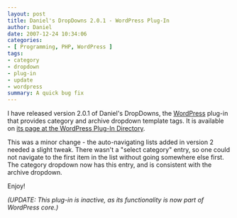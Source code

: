 ```yaml
---
layout: post
title: Daniel's DropDowns 2.0.1 - WordPress Plug-In
author: Daniel
date: 2007-12-24 10:34:06
categories:
- [ Programming, PHP, WordPress ]
tags:
- category
- dropdown
- plug-in
- update
- wordpress
summary: A quick bug fix
---
```


I have released version 2.0.1 of Daniel's DropDowns, the [WordPress][] plug-in that provides category and archive dropdown template tags. It is available on [its page at the WordPress Plug-In Directory][pi].

This was a minor change - the auto-navigating lists added in version 2 needed a slight tweak. There wasn't a "select category" entry, so one could not navigate to the first item in the list without going somewhere else first. The category dropdown now has this entry, and is consistent with the archive dropdown.

Enjoy!

_(UPDATE: This plug-in is inactive, as its functionality is now part of WordPress core.)_


[WordPress]: //wordpress.org "WordPress"
[pi]:        //wordpress.org/extend/plugins/daniels-dropdowns/ "Download Daniel's DropDowns 2.0.1"
